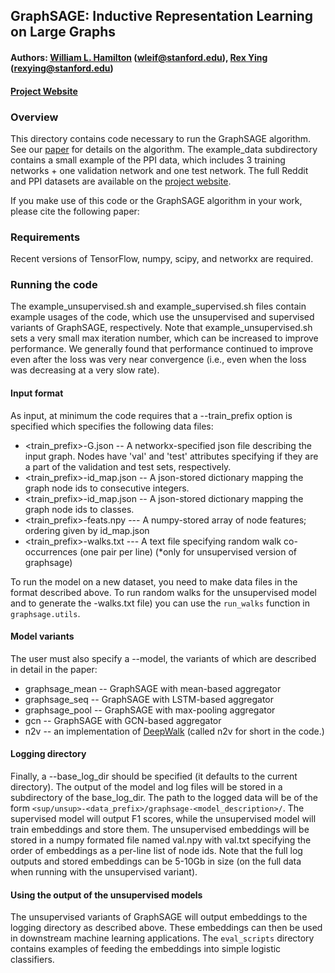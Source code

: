 ## GraphSAGE: Inductive Representation Learning on Large Graphs

#### Authors: [William L. Hamilton](http://stanford.edu/~wleif) (wleif@stanford.edu), [Rex Ying](http://joy-of-thinking.weebly.com/) (rexying@stanford.edu)
#### [Project Website](http://snap.stanford.edu/graphsage/)


### Overview

This directory contains code necessary to run the GraphSAGE algorithm.
See our [paper](http://TODO) for details on the algorithm.
The example_data subdirectory contains a small example of the PPI data,
which includes 3 training networks + one validation network and one test network.
The full Reddit and PPI datasets are available on the [project website](http://snap.stanford.edu/graphsage/).

If you make use of this code or the GraphSAGE algorithm in your work, please cite the following paper: 

### Requirements

Recent versions of TensorFlow, numpy, scipy, and networkx are required.

### Running the code

The example_unsupervised.sh and example_supervised.sh files contain example usages of the code, which use the unsupervised and supervised variants of GraphSAGE, respectively.
Note that example_unsupervised.sh sets a very small max iteration number, which can be increased to improve performance.
We generally found that performance continued to improve even after the loss was very near convergence (i.e., even when the loss was decreasing at a very slow rate). 

#### Input format
As input, at minimum the code requires that a --train_prefix option is specified which specifies the following data files:

* <train_prefix>-G.json -- A networkx-specified json file describing the input graph. Nodes have 'val' and 'test' attributes specifying if they are a part of the validation and test sets, respectively. 
* <train_prefix>-id_map.json -- A json-stored dictionary mapping the graph node ids to consecutive integers.
* <train_prefix>-id_map.json -- A json-stored dictionary mapping the graph node ids to classes.
* <train_prefix>-feats.npy --- A numpy-stored array of node features; ordering given by id_map.json
* <train_prefix>-walks.txt --- A text file specifying random walk co-occurrences (one pair per line) (*only for unsupervised version of graphsage)

To run the model on a new dataset, you need to make data files in the format described above. 
To run random walks for the unsupervised model and to generate the <prefix>-walks.txt file)
you can use the `run_walks` function in `graphsage.utils`.

#### Model variants 
The user must also specify a --model, the variants of which are described in detail in the paper:
* graphsage_mean -- GraphSAGE with mean-based aggregator
* graphsage_seq -- GraphSAGE with LSTM-based aggregator
* graphsage_pool -- GraphSAGE with max-pooling aggregator
* gcn -- GraphSAGE with GCN-based aggregator
* n2v -- an implementation of [DeepWalk](https://arxiv.org/abs/1403.6652) (called n2v for short in the code.)

#### Logging directory
Finally, a --base_log_dir should be specified (it defaults to the current directory). 
The output of the model and log files will be stored in a subdirectory of the base_log_dir.
The path to the logged data will be of the form `<sup/unsup>-<data_prefix>/graphsage-<model_description>/`.
The supervised model will output F1 scores, while the unsupervised model will train embeddings and store them.
The unsupervised embeddings will be stored in a numpy formated file named val.npy with val.txt specifying the order of embeddings as a per-line list of node ids.
Note that the full log outputs and stored embeddings can be 5-10Gb in size (on the full data when running with the unsupervised variant).

#### Using the output of the unsupervised models

The unsupervised variants of GraphSAGE will output embeddings to the logging directory as described above.
These embeddings can then be used in downstream machine learning applications.
The `eval_scripts` directory contains examples of feeding the embeddings into simple logistic classifiers.
